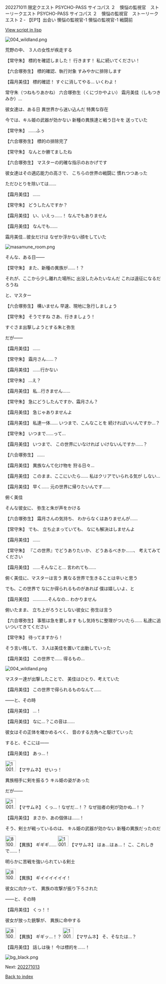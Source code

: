 202271011 限定クエスト  PSYCHO-PASS サイコパス ２　懊悩の監視官　ストーリークエスト PSYCHO-PASS サイコパス ２　懊悩の監視官　ストーリークエスト 2 - 【EP1】出会い 懊悩の監視官-1 懊悩の監視官-1 戦闘前

[View script in lisp](../scripts/202271011.txt)

![004_wildland.png](../images/backgrounds/004_wildland.png)

荒野の中、
３人の女性が疾走する

【常守朱】
標的を確認しました！
行きます！
私に続いてください！

【六合塚弥生】
標的確認、執行対象
すみやかに排除します

【霜月美佳】
標的確認！
すぐに消してやる…
いくわよ！

常守朱（つねもりあかね）
六合塚弥生（くにづかやよい）
霜月美佳（しもつきみか）…

彼女達は、ある日
異世界から迷い込んだ
特異な存在

今では、キル姫の武器が効かない
新種の異族達と戦う日々を
送っていた

【常守朱】
……ふぅ

【六合塚弥生】
標的の排除完了

【常守朱】
なんとか勝てましたね

【六合塚弥生】
マスターの的確な指示のおかげです

彼女達はその適応能力の高さで、
こちらの世界の戦闘に
慣れつつあった

ただひとりを除いては……

【霜月美佳】
……

【常守朱】
どうしたんですか？

【霜月美佳】
い、いえっ……！
なんでもありません

【霜月美佳】
なんでも……

霜月美佳…彼女だけは
なぜか浮かない顔をしていた

![masamune_room.png](../images/backgrounds/masamune_room.png)

そんな、ある日――

【常守朱】
また、新種の異族が……！？

それが、ここから少し離れた場所に
出没したみたいなんだ
これは遠征になるだろうね

と、マスター

【六合塚弥生】
構いません
早速、現地に急行しましょう

【常守朱】
そうですね
さあ、行きましょう！

すぐさま出撃しようとする朱と弥生

だが――

【霜月美佳】
……

【常守朱】
霜月さん……？

【霜月美佳】
……行かない

【常守朱】
…え？

【霜月美佳】
私…行きません……

【常守朱】
急にどうしたんですか、霜月さん？

【霜月美佳】
急じゃありませんよ

【霜月美佳】
私達一体……
いつまで、こんなことを
続ければいいんですか…？

【常守朱】
いつまで……って…

【霜月美佳】
いつまで、
この世界にいなければ
いけないんですか……？　

【六合塚弥生】
……

【霜月美佳】
異族なんて化け物を
狩る日々…

【霜月美佳】
このまま、ここにいたら……
私はクリアでいられる気が
しない…

【霜月美佳】
早く……
元の世界に帰りたいんです……

俯く美佳

そんな彼女に、
弥生と朱が声をかける

【六合塚弥生】
霜月さんの気持ち、
わからなくはありませんが……

【常守朱】
でも、
立ち止まっていても、
なにも解決はしませんよ

【霜月美佳】
……

【常守朱】
『この世界』でどうありたいか、
どうあるべきか……、
考えてみてください

【霜月美佳】
……そんなこと…
言われても……

俯く美佳に、マスターは言う
異なる世界で生きることは辛いと思う

でも、この世界で
なにか得られるものがあれば
僕は嬉しいよ、と

【霜月美佳】
…………そんなの…
わかりません

俯いたまま、
立ち上がろうとしない彼女に
弥生は言う

【六合塚弥生】
事態は急を要します
もし気持ちに整理がついたら……
私達に追いついてきてください

【常守朱】
待ってますから！

そう言い残して、
３人は美佳を置いて出動していった

【霜月美佳】
この世界で……
得るもの…

![004_wildland.png](../images/backgrounds/004_wildland.png)

マスター達が出撃したことで、
美佳はひとり、考えていた

【霜月美佳】
この世界で得られるものなんて……

――と、その時

【霜月美佳】
…！

【霜月美佳】
なに…？この音は……

彼女はその正体を確かめるべく、
音のする方角へと駆けていった

すると、そこには――

【霜月美佳】
あっ…！

<img src="../images/units/100161.png" alt="100161.png" height="34"/>
【マサムネ】
せいっ！

異族相手に剣を振るう
キル姫の姿があった

だが――

<img src="../images/units/100161.png" alt="100161.png" height="34"/>
【マサムネ】
くっ…！なぜだ…！？
なぜ拙者の剣が効かぬ…！？

【霜月美佳】
まさか、あの個体は……！

そう、剣士が戦っているのは、
キル姫の武器が効かない
新種の異族だったのだ

<img src="../images/units/810004.png" alt="810004.png" height="34"/>
【異族】
ギギギ……

<img src="../images/units/100161.png" alt="100161.png" height="34"/>
【マサムネ】
はぁ…はぁ…！
こ、これしきで……！

明らかに苦戦を強いられている剣士

<img src="../images/units/810004.png" alt="810004.png" height="34"/>
【異族】
ギイイイイイイ！

彼女に向かって、
異族の攻撃が振り下ろされた

――と、その時

【霜月美佳】
くっ！！

彼女が放った銃撃が、
異族に命中する

<img src="../images/units/810004.png" alt="810004.png" height="34"/>
【異族】
ギギッ…！？

<img src="../images/units/100161.png" alt="100161.png" height="34"/>
【マサムネ】
そ、そなたは…？

【霜月美佳】
話しは後！
今は標的を……！

![bg_black.png](../images/backgrounds/bg_black.png)


Next: [202271013](202271013.md)

[Back to index](index.md)
